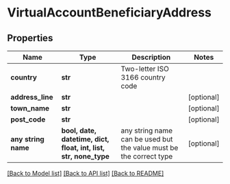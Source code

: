 # VirtualAccountBeneficiaryAddress


## Properties
Name | Type | Description | Notes
------------ | ------------- | ------------- | -------------
**country** | **str** | Two-letter ISO 3166 country code | 
**address_line** | **str** |  | [optional] 
**town_name** | **str** |  | [optional] 
**post_code** | **str** |  | [optional] 
**any string name** | **bool, date, datetime, dict, float, int, list, str, none_type** | any string name can be used but the value must be the correct type | [optional]

[[Back to Model list]](../README.md#documentation-for-models) [[Back to API list]](../README.md#documentation-for-api-endpoints) [[Back to README]](../README.md)


